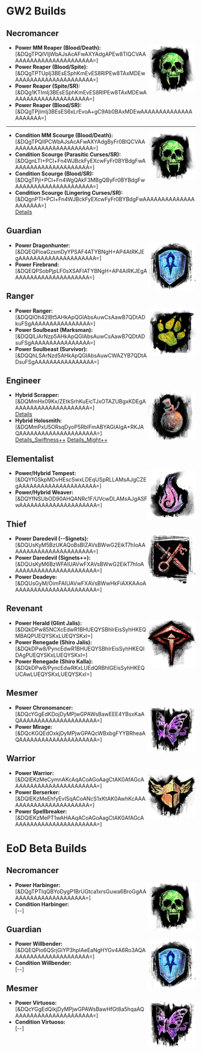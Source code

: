 # GW2 Builds


## Necromancer

<img align="right" src="./Images/Necromancer_icon.png"/>

* **Power MM Reaper (Blood/Death):**  
[&DQgTPQIVIjWbAJsAcAFwAXYAdgAPEw8TlQCVAAAAAAAAAAAAAAAAAAAAAAA=]
* **Power Reaper (Blood/Spite):**  
[&DQgTPTUpIj3BEsESphKmEvES8RIPEw8TAxMDEwAAAAAAAAAAAAAAAAAAAAA=]
* **Power Reaper (Spite/SR):**  
[&DQg1KTImIj3BEsESphKmEvES8RIPEw8TAxMDEwAAAAAAAAAAAAAAAAAAAAA=]
* **Power Reaper (Blood/SR):**  
[&DQgTPjImIj3BEsES6xLrEvoA+gC9Ab0BAxMDEwAAAAAAAAAAAAAAAAAAAAA=]
----
<img align="right" src="./Images/Necromancer_icon.png"/>

* **Condition MM Scourge (Blood/Death):**  
[&DQgTPQIlPCWbAJsAcAFwAXYAdgByFr0BlQCVAAAAAAAAAAAAAAAAAAAAAAA=]
* **Condition Scourge (Parasitic Curses/SR):**  
[&DQgnLTI+PCl+Fn4WJBckFyEXcwFyFr0BYBdgFwAAAAAAAAAAAAAAAAAAAAA=]
* **Condition Scourge (Blood/SR):**  
[&DQgTPjI+PCl+Fn4WgQAkF3MBgQByFr0BYBdgFwAAAAAAAAAAAAAAAAAAAAA=]
* **Condition Scourge (Lingering Curses/SR):**  
[&DQgnPTI+PCl+Fn4WJBckFyEXcwFyFr0BYBdgFwAAAAAAAAAAAAAAAAAAAAA=]  
  [Details](http://gw2skills.net/editor/?PS1As+ZlN0wgYShsn8mZmW6X+vUA-zRZYVKiGaxUpjGgoLSCKElRBpaZVlwzCM7AA-e)

## Guardian

<img align="right" src="./Images/Guardian_icon.png"/>

* **Power Dragonhunter:**  
[&DQEQPioaGzsmDyYPSAF4ATYBNgH+AP4AtRKJEgAAAAAAAAAAAAAAAAAAAAA=]
* **Power Firebrand:**  
[&DQEQPSobPjpLF0sXSAFIATYBNgH+AP4AiRKJEgAAAAAAAAAAAAAAAAAAAAA=]

## Ranger

<img align="right" src="./Images/Ranger_icon.png"/>

* **Power Ranger:**  
[&DQQIOh42IBt5AHkApQGlAbsAuwCsAawB7QDtADkuFSgAAAAAAAAAAAAAAAA=]
* **Power Soulbeast (Marksman):**  
[&DQQILiArNzp5AHkApQGlAbsAuwCsAawB7QDtADsuFSgAAAAAAAAAAAAAAAA=]
* **Power Soulbeast (Survivor):**  
[&DQQhLSArNzd5AHkApQGlAbsAuwCWAZYB7QDtADsuFSgAAAAAAAAAAAAAAAA=]

## Engineer

<img align="right" src="./Images/Engineer_icon.png"/>

* **Hybrid Scrapper:**  
[&DQMmHx09Kx/ZEtkSrhKuEicTJxOTAZUBgxKDEgAAAAAAAAAAAAAAAAAAAAA=]  
  [Details](http://gw2skills.net/editor/?PekAIRlRwgYNsO2JW+S9tPA-zRRYVKqD6TMpqEDsQokALLSioI0YW+dYD-e)
* **Hybrid Holosmith:**  
[&DQMmPxU5ORsqDyoP5RblFmABYAGIAIgA+RKJAQAAAAAAAAAAAAAAAAAAAAA=]  
  [Details_Swiftness++](http://gw2skills.net/editor/?Pe0Aw6RlJkwoiagBOxEXalW+X5vNA-zRRYVKqD6TMprEDsQokALLVioK0YW+dYD-e)
  [Details_Might++](http://gw2skills.net/editor/?Pe0Aw6RlJkwoiagBOxEXalW+X5vNA-zRRYVKqD6TMprEDsUokALLUCMBioK0YW+dYD-e)

## Elementalist

<img align="right" src="./Images/Elementalist_icon.png"/>

* **Power/Hybrid Tempest:**  
[&DQYfGSkpMDvHEscSwxLDEqUSpRLLAMsAJgCZEgAAAAAAAAAAAAAAAAAAAAA=]
* **Power/Hybrid Weaver:**  
[&DQYfNSUbOD90AHQANRc1F/UVcwDLAMsAJgASFwAAAAAAAAAAAAAAAAAAAAA=] 

## Thief

<img align="right" src="./Images/Thief_icon.png"/>

* **Power Daredevil (--Signets):**  
[&DQUsKyM5BzUKAQoBsBIZAVsBWwG2EikT7hIoAAAAAAAAAAAAAAAAAAAAAAA=]
* **Power Daredevil (Signets++):**  
[&DQUsKyM6BzWFAIUAVwFXAVsBWwG2EikT7hIoAAAAAAAAAAAAAAAAAAAAAAA=]
* **Power Deadeye:**  
[&DQUsGyM/OimFAIUAVwFXAVsBWwHkFiAXKAAoAAAAAAAAAAAAAAAAAAAAAAA=]

## Revenant

<img align="right" src="./Images/Revenant_icon.png"/>

* **Power Herald (Glint Jalis):**  
[&DQkDPw85NCXcEdwR1BHUEQYSBhIrEisSyhHKEQMBAQPUEQYSKxLUEQYSKxI=]
* **Power Renegade (Shiro Jalis):**  
[&DQkDPw8/PyncEdwR1BHUEQYSBhIrEisSyhHKEQIDAgPUEQYSKxLUEQYSKxI=]
* **Power Renegade (Shiro Kalla):**  
[&DQkDPw8/PyncEdwRKxLUEdQRBhIGEisSyhHKEQUCAwLUEQYSKxLUEQYSKxI=]

## Mesmer

<img align="right" src="./Images/Mesmer_icon.png"/>

* **Power Chronomancer:**  
[&DQcYGgEdKDojDyMPjwGPAWsBawEEE4YBsxKaAQAAAAAAAAAAAAAAAAAAAAA=]
* **Power Mirage:**  
[&DQcKGQEdOxkjDyMPjwGPAQcWBxbgFYYBRheaAQAAAAAAAAAAAAAAAAAAAAA=]

## Warrior

<img align="right" src="./Images/Warrior_icon.png"/>

* **Power Warrior:**  
[&DQIEKzMeCymnAKcAqACoAGoAagCtAK0AfAGcAAAAAAAAAAAAAAAAAAAAAAA=]
* **Power Berserker:**  
[&DQIEKzMeEhfyEvISqACoANcS1xKtAK0AwhKcAAAAAAAAAAAAAAAAAAAAAAA=]
* **Power Spellbreaker:**  
[&DQIEKzMePT1wAHAAqACoAGoAagCtAK0AfAGcAAAAAAAAAAAAAAAAAAAAAAA=]

# EoD Beta Builds

## Necromancer

<img align="right" src="./Images/Necromancer_icon.png"/>

* **Power Harbinger:**  
[&DQgTPTIqQBYoDygP1BrUGtca1xrsGuwa6BroGgAAAAAAAAAAAAAAAAAAAAA=]
* **Condition Harbinger:**  
[--]

## Guardian

<img align="right" src="./Images/Guardian_icon.png"/>

* **Power Willbender:**  
[&DQEQPio6QSrjGiYP3hpIAeEaNgHYGv4A6Ro3AQAAAAAAAAAAAAAAAAAAAAA=]
* **Condition Willbender:**  
[--]

## Mesmer

<img align="right" src="./Images/Mesmer_icon.png"/>

* **Power Virtuoso:**  
[&DQcYGgEdQikjDyMPjwGPAWsBawHfGt8a5hqaAQAAAAAAAAAAAAAAAAAAAAA=]
* **Condition Virtuoso:**  
 [--]
 